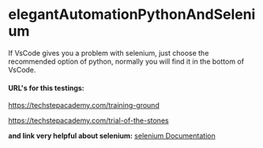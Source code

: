 # elegantAutomationPythonAndSelenium

If VsCode gives you a problem with selenium, just choose the recommended option of python, normally you will find it in the bottom of VsCode. 


#### URL's for this testings: 

https://techstepacademy.com/training-ground

https://techstepacademy.com/trial-of-the-stones

__and link very helpful about selenium:__
[selenium Documentation](https://www.selenium.dev/selenium/docs/api/py/api.html#webdriver-common)

